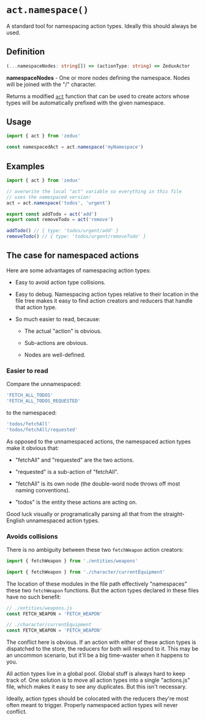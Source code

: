 # `act.namespace()`

A standard tool for namespacing action types. Ideally this should always be used.

## Definition

```typescript
(...namespaceNodes: string[]) => (actionType: string) => ZeduxActor
```

**namespaceNodes** - One or more nodes defining the namespace. Nodes will be joined with the "/" character.

Returns a modified [`act`](/docs/api/act.md) function that can be used to create actors whose types will be automatically prefixed with the given namespace.

## Usage

```javascript
import { act } from 'zedux'

const namespacedAct = act.namespace('myNamespace')
```

## Examples

```javascript
import { act } from 'zedux'

// overwrite the local "act" variable so everything in this file
// uses the namespaced version:
act = act.namespace('todos', 'urgent')

export const addTodo = act('add')
export const removeTodo = act('remove')

addTodo() // { type: 'todos/urgent/add' }
removeTodo() // { type: 'todos/urgent/removeTodo' }
```

## The case for namespaced actions

Here are some advantages of namespacing action types:

- Easy to avoid action type collisions.

- Easy to debug. Namespacing action types relative to their location in the file tree makes it easy to find action creators and reducers that handle that action type.

- So much easier to read, because:

  - The actual "action" is obvious.

  - Sub-actions are obvious.

  - Nodes are well-defined.

### Easier to read

Compare the unnamespaced:

```javascript
'FETCH_ALL_TODOS'
'FETCH_ALL_TODOS_REQUESTED'
```

to the namespaced:

```javascript
'todos/fetchAll'
'todos/fetchAll/requested'
```

As opposed to the unnamespaced actions, the namespaced action types make it obvious that:

- "fetchAll" and "requested" are the two actions.

- "requested" is a sub-action of "fetchAll".

- "fetchAll" is its own node (the double-word node throws off most naming conventions).

- "todos" is the entity these actions are acting on.

Good luck visually or programatically parsing all that from the straight-English unnamespaced action types.

### Avoids collisions

There is no ambiguity between these two `fetchWeapon` action creators:

```javascript
import { fetchWeapon } from './entities/weapons'
```

```javascript
import { fetchWeapon } from './character/currentEquipment'
```

The location of these modules in the file path effectively "namespaces" these two `fetchWeapon` functions. But the action types declared in these files have no such benefit:

```javascript
// ./entities/weapons.js
const FETCH_WEAPON = 'FETCH_WEAPON'
```

```javascript
// ./charactor/currentEquipment
const FETCH_WEAPON = 'FETCH_WEAPON'
```

The conflict here is obvious. If an action with either of these action types is dispatched to the store, the reducers for both will respond to it. This may be an uncommon scenario, but it'll be a big time-waster when it happens to you.

All action types live in a global pool. Global stuff is always hard to keep track of. One solution is to move all action types into a single "actions.js" file, which makes it easy to see any duplicates. But this isn't necessary.

Ideally, action types should be colocated with the reducers they're most often meant to trigger. Properly namespaced action types will never conflict.
